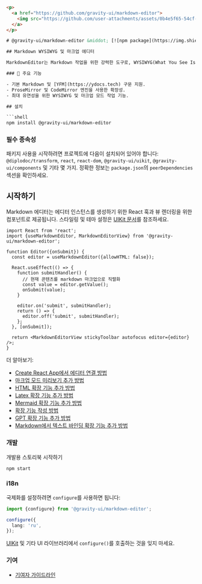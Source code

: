 ```html
<p>
  <a href="https://github.com/gravity-ui/markdown-editor">
    <img src="https://github.com/user-attachments/assets/0b4e5f65-54cf-475f-9c68-557a4e9edb46" alt="Markdown Editor" width="600">
  </a>
</p>

# @gravity-ui/markdown-editor &middot; [![npm package](https://img.shields.io/npm/v/@gravity-ui/markdown-editor)](https://www.npmjs.com/package/@gravity-ui/markdown-editor) [![CI](https://img.shields.io/github/actions/workflow/status/gravity-ui/markdown-editor/ci.yml?branch=main&label=CI)](https://github.com/gravity-ui/markdown-editor/actions/workflows/ci.yml?query=branch:main) [![Release](https://img.shields.io/github/actions/workflow/status/gravity-ui/markdown-editor/release.yml?branch=main&label=Release)](https://github.com/gravity-ui/markdown-editor/actions/workflows/release.yml?query=branch:main) [![storybook](https://img.shields.io/badge/Storybook-deployed-ff4685)](https://preview.gravity-ui.com/md-editor/)

## Markdown WYSIWYG 및 마크업 에디터

MarkdownEditor는 Markdown 작업을 위한 강력한 도구로, WYSIWYG(What You See Is What You Get) 모드와 마크업 모드를 결합했습니다. 즉, 편리한 시각적 모드에서 콘텐츠를 생성하고 편집할 수 있을 뿐만 아니라 마크업을 완벽하게 제어할 수도 있습니다.

### 🔧 주요 기능

- 기본 Markdown 및 [YFM](https://ydocs.tech) 구문 지원.
- ProseMirror 및 CodeMirror 엔진을 사용한 확장성.
- 최대 유연성을 위한 WYSIWYG 및 마크업 모드 작업 기능.

## 설치

```shell
npm install @gravity-ui/markdown-editor
```

### 필수 종속성

패키지 사용을 시작하려면 프로젝트에 다음이 설치되어 있어야 합니다: `@diplodoc/transform`, `react`, `react-dom`, `@gravity-ui/uikit`, `@gravity-ui/components` 및 기타 몇 가지. 정확한 정보는 `package.json`의 `peerDependencies` 섹션을 확인하세요.

## 시작하기

Markdown 에디터는 에디터 인스턴스를 생성하기 위한 React 훅과 뷰 렌더링을 위한 컴포넌트로 제공됩니다.
스타일링 및 테마 설정은 [UIKit 문서](https://github.com/gravity-ui/uikit?tab=readme-ov-file#styles)를 참조하세요.

```tsx
import React from 'react';
import {useMarkdownEditor, MarkdownEditorView} from '@gravity-ui/markdown-editor';

function Editor({onSubmit}) {
  const editor = useMarkdownEditor({allowHTML: false});

  React.useEffect(() => {
    function submitHandler() {
      // 현재 콘텐츠를 markdown 마크업으로 직렬화
      const value = editor.getValue();
      onSubmit(value);
    }

    editor.on('submit', submitHandler);
    return () => {
      editor.off('submit', submitHandler);
    };
  }, [onSubmit]);

  return <MarkdownEditorView stickyToolbar autofocus editor={editor} />;
}
```
더 알아보기:
- [Create React App에서 에디터 연결 방법](https://preview.gravity-ui.com/md-editor/?path=/docs/docs-getting-started-create-react-app--docs)
- [마크업 모드 미리보기 추가 방법](https://preview.gravity-ui.com/md-editor/?path=/docs/docs-getting-started-preview--docs)
- [HTML 확장 기능 추가 방법](https://preview.gravity-ui.com/md-editor/?path=/docs/docs-extensions-html-block--docs)
- [Latex 확장 기능 추가 방법](https://preview.gravity-ui.com/md-editor/?path=/docs/docs-extensions-latex-extension--docs)
- [Mermaid 확장 기능 추가 방법](https://preview.gravity-ui.com/md-editor/?path=/docs/docs-extensions-mermaid-extension--docs)
- [확장 기능 작성 방법](https://preview.gravity-ui.com/md-editor/?path=/docs/docs-develop-extension-creation--docs)
- [GPT 확장 기능 추가 방법](https://preview.gravity-ui.com/md-editor/?path=/docs/docs-extensions-gpt--docs)
- [Markdown에서 텍스트 바인딩 확장 기능 추가 방법](https://preview.gravity-ui.com/md-editor/?path=/docs/docs-develop-extension-with-popup--docs)

### 개발
개발용 스토리북 시작하기

```shell
npm start
```


### i18n

국제화를 설정하려면 `configure`를 사용하면 됩니다:

```typescript
import {configure} from '@gravity-ui/markdown-editor';

configure({
  lang: 'ru',
});
```

[UIKit](https://github.com/gravity-ui/uikit?tab=readme-ov-file#i18n) 및 기타 UI 라이브러리에서 `configure()`를 호출하는 것을 잊지 마세요.

### 기여

- [기여자 가이드라인](https://preview.gravity-ui.com/md-editor/?path=/docs/docs-contributing--docs)
```